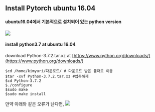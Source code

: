 ## Install Pytorch ubuntu 16.04

#### ubuntu16.04에서 기본적으로 설치되어 있는 python version
![
](https://lh3.googleusercontent.com/D-Ep4i_UMM3cOrm_KVmeyIMkzT_tJ_0V9e8BrZpIgTwftJ19KN32x7_eOa2yBWX_WDmb0OCfTu8 "python_version")

#### install python3.7 at ubuntu 16.04
download Python-3.7.2.tar.xz at [https://www.python.org/downloads/](https://www.python.org/downloads/)

    $cd /home/kimyuri/다운로드/ # 다운로드 받은 폴더로 이동
    $tar -xvf Python-3.7.2.tar.xz #압축해제
    $cd Python-3.7.2
    $./configure
    $sudo make
    $​sudo make install

만약 아래와 같은 오류가 난다면,
![
](https://lh3.googleusercontent.com/wbjcaEZGhjBxmHc4_jpR2yjsDMFn5ug6J6MNxfholc0I9fUXmVZMDB4rzeDHEZ_u2Xq0MMu8xbs "ZipImportError")

<!--stackedit_data:
eyJoaXN0b3J5IjpbMTI5NjY3ODQ1MSwtMTcwMzM0MzA0M119
-->